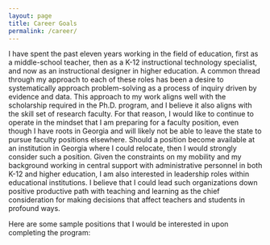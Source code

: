 ```yaml
---
layout: page
title: Career Goals
permalink: /career/
---
```


I have spent the past eleven years working in the field of education, first as a middle-school teacher, then as a K-12 instructional technology specialist, and now as an instructional designer in higher education. A common thread through my approach to each of these roles has been a desire to systematically approach problem-solving as a process of inquiry driven by evidence and data. This approach to my work aligns well with the scholarship required in the Ph.D. program, and I believe it also aligns with the skill set of research faculty. For that reason, I would like to continue to operate in the mindset that I am preparing for a faculty position, even though I have roots in Georgia and will likely not be able to leave the state to pursue faculty positions elsewhere. Should a position become available at an institution in Georgia where I could relocate, then I would strongly consider such a position.
Given the constraints on my mobility and my background working in central support with administrative personnel in both K-12 and higher education, I am also interested in leadership roles within educational institutions. I believe that I could lead such organizations down positive productive path with teaching and learning as the chief consideration for making decisions that affect teachers and students in profound ways.

Here are some sample positions that I would be interested in upon completing the program:
